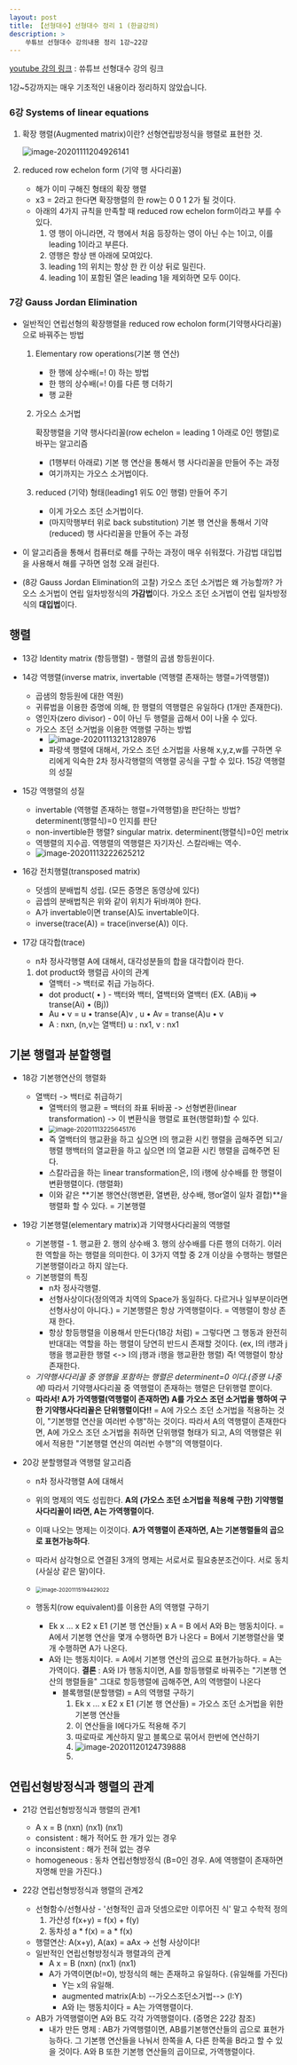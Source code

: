 ```yaml
---
layout: post
title: 【선형대수】선형대수 정리 1 (한글강의)
description: >
    쑤튜브 선형대수 강의내용 정리 1강~22강
---
```



[youtube 강의 링크](https://www.youtube.com/playlist?list=PLdEdazAwz5Q_n47tqf0QY94ASCmWqeGX1) : 쓔튜브 선형대수 강의 링크

1강~5강까지는 매우 기초적인 내용이라 정리하지 않았습니다.

### 6강 Systems of linear equations

1. 확장 행렬(Augmented matrix)이란? 선형연립방정식을 행렬로 표현한 것.

   ![image-20201111204926141](https://github.com/junha1125/Imgaes_For_GitBlog/blob/master/Typora/image-20201111204926141.png?raw=true)



2. reduced row echelon form (기약 행 사다리꼴)
   - 해가 이미 구해진 형태의 확장 행렬
   - x3 = 2라고 한다면 확장행렬의 한 row는 0 0 1 2가 될 것이다.
   - 아래의 4가지 규칙을 만족할 때 reduced row echelon form이라고 부를 수 있다.
     1. 영 행이 아니라면, 각 행에서 처음 등장하는 영이 아닌 수는 1이고, 이를 leading 1이라고 부른다. 
     2. 영행은 항상 맨 아래에 모여있다.
     3. leading 1의 위치는 항상 한 칸 이상 뒤로 밀린다.
     4. leading 1이 포함된 열은 leading 1을 제외하면 모두 0이다. 



### 7강 Gauss Jordan Elimination

- 일반적인 연립선형의 확장행렬을 reduced row echolon form(기약행사다리꼴)으로 바꿔주는 방법

  1. Elementary row operations(기본 행 연산)

     - 한 행에 상수배(=! 0) 하는 방법
     - 한 행의 상수배(=! 0)를 다른 행 더하기
     - 행 교환

  2. 가오스 소거법 

     확장행렬을 기약 행사다리꼴(row echelon = leading 1 아래로 0인 행렬)로 바꾸는 알고리즘

     - (1행부터 아래로) 기본 행 연산을 통해서 행 사다리꼴을 만들어 주는 과정
     - 여기까지는 가오스 소거법이다. 

  3. reduced (기약) 형태(leading1 위도 0인 행렬) 만들어 주기

     - 이게 가오스 조던 소거법이다. 
     - (마지막행부터 위로 back substitution) 기본 행 연산을 통해서 기약(reduced) 행 사다리꼴을 만들어 주는 과정

- 이 알고리즘을 통해서 컴퓨터로 해를 구하는 과정이 매우 쉬워졌다. 가감법 대입법을 사용해서 해를 구하면 엄청 오래 걸린다. 

- (8강 Gauss Jordan Elimination의 고찰) 가오스 조던 소거법은 왜 가능할까? 가오스 소거법이 연립 일차방정식의 **가감법**이다. 가오스 조던 소거법이 연립 일차방정식의 **대입법**이다.



## 행렬

- 13강 Identity matrix (항등행렬) - 행렬의 곱샘 항등원이다. 

- 14강 역행렬(inverse matrix, invertable (역행렬 존재하는 행렬=가역행렬))

  - 곱샘의 항등원에 대한 역원) 
  - 귀류법을 이용한 증명에 의해, 한 행렬의 역행렬은 유일하다 (1개만 존재한다).
  - 영인자(zero divisor) - 0이 아닌 두 행렬을 곱해서 0이 나올 수 있다.
  - 가오스 조던 소거법을 이용한 역행렬 구하는 방법
    - ![image-20201113213128976](https://github.com/junha1125/Imgaes_For_GitBlog/blob/master/Typora/image-20201113213128976.png?raw=true)
    - 파랑색 행렬에 대해서, 가오스 조던 소거법을 사용해 x,y,z,w를 구하면 우리에게 익숙한 2차 정사각행렬의 역행렬 공식을 구할 수 있다. 15강 역행렬의 성질

- 15강 역행렬의 성질

  - invertable (역행렬 존재하는 행렬=가역행렬)을 판단하는 방법? determinent(행렬식)=0 인지를 판단
  - non-invertible한 행렬? singular matrix. determinent(행렬식)=0인 metrix
  - 역행렬의 지수곱. 역행렬의 역행렬은 자기자신. 스칼라배는 역수. 
  - ![image-20201113222625212](https://github.com/junha1125/Imgaes_For_GitBlog/blob/master/Typora/image-20201113222625212.png?raw=true)

- 16강 전치행렬(transposed matrix)

  - 덧셈의 분배법칙 성립. (모든 증명은 동영상에 있다)
  - 곱셉의 분배법칙은 위와 같이 위치가 뒤바껴야 한다.
  - A가 invertable이면 transe(A)도 invertable이다. 
  - inverse(trace(A)) = trace(inverse(A)) 이다. 

- 17강 대각합(trace)

  - n차 정사각행렬 A에 대해서, 대각성분들의 합을 대각합이라 한다. 

  1. dot product와 행렬곱 사이의 관계
     - 열백터 -> 백터로 취급 가능하다.
     - dot product( • ) - 백터와 백터, 열백터와 열백터 (EX. (AB)ij => transe(Ai) • (Bj))
     - Au • v = u • transe(A)v , u • Av = transe(A)u • v 
     - A : nxn, (n,v는 열백터) u : nx1,  v : nx1

## 기본 행렬과 분할행렬

- 18강 기본행연산의 행렬화
  - 열백터 -> 백터로 취급하기 
    - 열백터의 행교환 = 백터의 좌표 뒤바꿈 -> 선형변환(linear transformation) -> 이 변환식을 행렬로 표현(행렬화)할 수 있다. 
    - <img src="https://github.com/junha1125/Imgaes_For_GitBlog/blob/master/Typora/image-20201113225645176.png?raw=true" alt="image-20201113225645176" style="zoom:80%;" />
    - 즉 열백터의 행교환을 하고 싶으면 I의 행교환 시킨 행렬을 곱해주면 되고/ 행렬 행백터의 열교환을 하고 싶으면 I의 열교환 시킨 행렬을 곱해주면 된다.
    - 스칼라곱을 하는 linear transformation은, I의 i행에 상수배를 한 행렬이 변환행렬이다. (행렬화)
    - 이와 같은 **기본 행연산(행변환, 열변환, 상수배, 행or열이 일차 결합)**을 행렬화 할 수 있다. = 기본행렬

- 19강 기본행렬(elementary matrix)과 기약행사다리꼴의 역행렬 

  - 기본행렬 - 1. 행교환 2. 행의 상수배 3. 행의 상수배를 다른 행의 더하기. 이러한 역할을 하는 행렬을 의미한다. 이 3가지 역할 중 2개 이상을 수행하는 행렬은 기본행렬이라고 하지 않는다.  
  - 기본행렬의 특징
    - n차 정사각행렬. 
    - 선형사상이다(정의역과 치역의 Space가 동일하다. 다르거나 일부분이라면 선형사상이 아니다.) = 기본행렬은 항상 가역행렬이다. = 역행렬이 항상 존재 한다.
    - 항상 항등행렬을 이용해서 만든다(18강 처럼) = 그렇다면 그 행동과 완전히 반대대는 역할을 하는 행렬이 당연히 반드시 존재할 것이다. (ex, I의 i행과 j행을 행교환한 행렬 <-> I의 j행과 i행을 행교환한 행렬) 즉! 역행렬이 항상 존재한다. 
  - *기약행사다리꼴 중 영행을 포함하는 행렬은 determinent=0 이다.(증명 나중에)* 따라서 기약행사다리꼴 중 역행렬이 존재하는 행렬은 단위행렬 뿐이다.
  - **따라서! A가 가역행렬(역행렬이 존재하면) A를 가오스 조던 소거법을 행하여 구한 기약행사다리꼴은 단위행렬이다!!** = A에 가오스 조던 소거법을 적용하는 것이, "기본행렬 연산을 여러번 수행"하는 것이다. 따라서  A의 역행렬이 존재한다면, A에 가오스 조던 소거법을 취하면 단위행렬 형태가 되고, A의 역행렬은 위에서 적용한 "기본행렬 연산의 여러번 수행"의 역행렬이다. 

- 20강 분할행렬과 역행렬 알고리즘

  - n차 정사각행렬 A에 대해서
  - 위의 명제의 역도 성립한다. **A의 (가오스 조던 소거법을 적용해 구한) 기약행렬사다리꼴이 I라면, A는 가역행렬이다.** 
  - 이때 나오는 명제는 이것이다. **A가 역행렬이 존재하면, A는 기본행렬들의 곱으로 표현가능하다**. 
  - 따라서 삼각형으로 연결된 3개의 명제는 서로서로 필요충분조건이다. 서로 동치(사실상 같은 말)이다. 
  - <img src="https://github.com/junha1125/Imgaes_For_GitBlog/blob/master/Typora/image-20201115194429022.png?raw=true" alt="image-20201115194429022" style="zoom:67%;" />
  - 행동치(row equivalent)를 이용한 A의 역행렬 구하기

    - Ek x ... x E2 x E1 (기본 행 연산들) x A = B 에서 A와 B는 행동치이다. = A에서 기본행 연산을 몇개 수행하면 B가 나온다 = B에서 기본행렬산을 몇개 수행하면 A가 나온다. 
    - A와 I는 행동치이다. = A에서 기본행 연산의  곱으로 표현가능하다. = A는 가역이다. **결론** : A와 I가 행동치이면, A를 항등행렬로 바꿔주는 "기본행 연산의 행렬들을" 그대로 항등행렬에 곱해주면, A의 역행렬이 나온다
      - 블록행렬(분할행렬) = A의 역행렬 구하기
        1. Ek x ... x E2 x E1 (기본 행 연산들) = 가오스 조던 소거법을 위한 기본행 연산들
        2. 이 연산들을 I에다가도 적용해 주기
        3. 따로따로 계산하지 말고 블록으로 묶어서 한번에 연산하기
        4. ![image-20201120124739888](https://github.com/junha1125/Imgaes_For_GitBlog/blob/master/Typora/image-20201120124739888.png?raw=true)
        5. 




## 연립선형방정식과 행렬의 관계

- 21강 연립선형방정식과 행렬의 관계1
  - A x = B  (nxn) (nx1) (nx1)
  - consistent : 해가 적어도 한 개가 있는 경우
  - inconsistent : 해가 전혀 없는 경우
  - homogeneous : 동차 연립선형방정식 (B=0인 경우. A에 역행렬이 존재하면 자명해 만을 가진다.)

- 22강 연립선형방정식과 행렬의 관계2
  - 선형함수/선형사상 - '선형적인 곱과 덧셈으로만 이루어진 식' 말고 수학적 정의
    1. 가산성 f(x+y) = f(x) + f(y) 
    2. 동차성 a * f(x) = a * f(x) 
  - 행렬연산: A(x+y), A(ax) = aAx -> 선형 사상이다!
  - 일반적인 연립선형방정식과 행렬과의 관계
    - A x = B  (nxn) (nx1) (nx1)
    - A가 가역이면(b!=0), 방정식의 해는 존재하고 유일하다. (유일해를 가진다)
      - Y는 x의 유일해.
      - augmented matrix(A:b) --가오스조던소거법--> (I:Y) 
      - A와 I는 행동치이다 = A는 가역행렬이다. 
  - AB가 가역행렬이면 A와 B도 각각 가역행렬이다. (증명은 22강 참조)
    - 내가 만든 명제 : AB가 가역행렬이면, AB를기본행연산들의 곱으로 표현가능하다. 그 기본행 연산들을 나눠서 한쪽을 A, 다른 한쪽을 B라고 할 수 있을 것이다. A와 B 또한 기본행 연산들의 곱이므로, 가역행렬이다. 